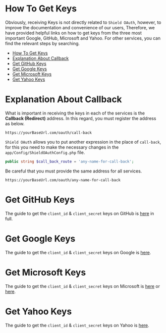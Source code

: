 # How To Get Keys

Obviously, receiving Keys is not directly related to `Shield OAuth`, however, to improve the documentation and convenience of our users, Therefore, we have provided helpful links on how to get keys from the three most important Google, GitHub, Microsoft and Yahoo. For other services, you can find the relevant steps by searching.

- [How To Get Keys](#how-to-get-keys)
- [Explanation About Callback](#explanation-about-callback)
- [Get GitHub Keys](#get-github-keys)
- [Get Google Keys](#get-google-keys)
- [Get Microsoft Keys](#get-microsoft-keys)
- [Get Yahoo Keys](#get-yahoo-keys)

# Explanation About Callback

What is important in receiving the keys in each of the services is the **Callback (Redirect)** address. In this regard, you must register the address as below.

```
https://yourBaseUrl.com/oauth/call-back
```

`Shield OAuth` allows you to put another expression in the place of `call-back`, for this you need to make the necessary changes in the `app/Config/ShieldOAuthConfig.php` file.

```php
public string $call_back_route = 'any-name-for-call-back';
```

Be careful that you must provide the same address for all services.

```
https://yourBaseUrl.com/oauth/any-name-for-call-back
```

# Get GitHub Keys

The guide to get the `client_id` & `client_secret` keys on GitHub is [here](https://docs.github.com/en/developers/apps/building-oauth-apps/creating-an-oauth-app) in full.

# Get Google Keys

The guide to get the `client_id` & `client_secret` keys on Google is [here](https://www.balbooa.com/gridbox-documentation/how-to-get-google-client-id-and-client-secret).

# Get Microsoft Keys

The guide to get the `client_id` & `client_secret` keys on Microsoft is [here](https://docs.microfocus.com/doc/CS_MicrosoftOffice365_Content/1.2.3/GetClientInputs) or [here](https://learn.microsoft.com/en-us/answers/questions/834401/hi-i-want-my-client-id-and-client-secret-key).

# Get Yahoo Keys

The guide to get the `client_id` & `client_secret` keys on Yahoo is [here](https://developer.yahoo.com/apps/create/).
